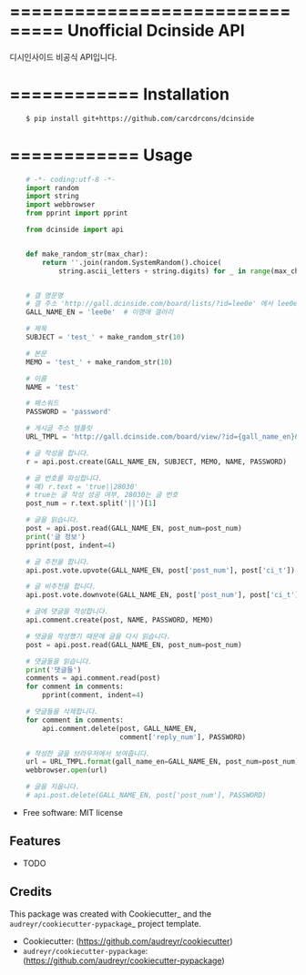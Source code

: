 ===============================
Unofficial Dcinside API
===============================


디시인사이드 비공식 API입니다.

============
Installation
============


```bash
    $ pip install git+https://github.com/carcdrcons/dcinside
```

============
Usage
============

```python
    # -*- coding:utf-8 -*-
    import random
    import string
    import webbrowser
    from pprint import pprint

    from dcinside import api


    def make_random_str(max_char):
        return ''.join(random.SystemRandom().choice(
            string.ascii_letters + string.digits) for _ in range(max_char))


    # 갤 영문명
    # 갤 주소 'http://gall.dcinside.com/board/lists/?id=lee0e' 에서 lee0e 부분
    GALL_NAME_EN = 'lee0e'  # 이영애 갤러리

    # 제목
    SUBJECT = 'test_' + make_random_str(10)

    # 본문
    MEMO = 'test_' + make_random_str(10)

    # 이름
    NAME = 'test'

    # 패스워드
    PASSWORD = 'password'

    # 게시글 주소 템플릿
    URL_TMPL = 'http://gall.dcinside.com/board/view/?id={gall_name_en}&no={post_num}'

    # 글 작성을 합니다.
    r = api.post.create(GALL_NAME_EN, SUBJECT, MEMO, NAME, PASSWORD)

    # 글 번호를 파싱합니다.
    # 예) r.text = 'true||28030'
    # true는 글 작성 성공 여부, 28030는 글 번호
    post_num = r.text.split('||')[1]

    # 글을 읽습니다.
    post = api.post.read(GALL_NAME_EN, post_num=post_num)
    print('글 정보')
    pprint(post, indent=4)

    # 글 추천을 합니다.
    api.post.vote.upvote(GALL_NAME_EN, post['post_num'], post['ci_t'])

    # 글 비추천을 합니다.
    api.post.vote.downvote(GALL_NAME_EN, post['post_num'], post['ci_t'])

    # 글에 댓글을 작성합니다.
    api.comment.create(post, NAME, PASSWORD, MEMO)

    # 댓글을 작성했기 때문에 글을 다시 읽습니다.
    post = api.post.read(GALL_NAME_EN, post_num=post_num)

    # 댓글들을 읽습니다.
    print('댓글들')
    comments = api.comment.read(post)
    for comment in comments:
        pprint(comment, indent=4)

    # 댓글들을 삭제합니다.
    for comment in comments:
        api.comment.delete(post, GALL_NAME_EN,
                           comment['reply_num'], PASSWORD)

    # 작성한 글을 브라우저에서 보여줍니다.
    url = URL_TMPL.format(gall_name_en=GALL_NAME_EN, post_num=post_num)
    webbrowser.open(url)

    # 글을 지웁니다.
    # api.post.delete(GALL_NAME_EN, post['post_num'], PASSWORD)
```

* Free software: MIT license

Features
--------

* TODO

Credits
---------

This package was created with Cookiecutter_ and the `audreyr/cookiecutter-pypackage`_ project template.

* Cookiecutter: (https://github.com/audreyr/cookiecutter)
* `audreyr/cookiecutter-pypackage`: (https://github.com/audreyr/cookiecutter-pypackage)

